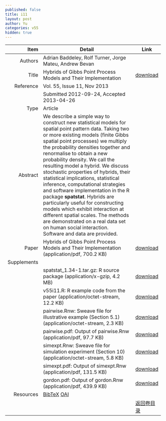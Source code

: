 ```yaml
---
published: false
title: i11
layout: post
author: Yu
categories: v55
hidden: true
---
```


| Item | Detail | Link |
|---:|---|---|
| Authors | Adrian Baddeley, Rolf Turner, Jorge Mateu, Andrew Bevan| |
| Title |Hybrids of Gibbs Point Process Models and Their Implementation | [download](http://www.jstatsoft.org/v55/i11/paper) |
| Reference |Vol. 55, Issue 11, Nov 2013 | |
| | Submitted 2012-09-24, Accepted 2013-04-26| | 
| Type | Article| |
| Abstract | We describe a simple way to construct new statistical models for spatial point pattern data. Taking two or more existing models (finite Gibbs spatial point processes) we multiply the probability densities together and renormalise to obtain a new probability density. We call the resulting model a hybrid. We discuss stochastic properties of hybrids, their statistical implications, statistical inference, computational strategies and software implementation in the R package <b>spatstat</b>. Hybrids are particularly useful for constructing models which exhibit interaction at different spatial scales. The methods are demonstrated on a real data set on human social interaction. Software and data are provided.| |
| Paper | Hybrids of Gibbs Point Process Models and Their Implementation  (application/pdf, 700.2 KB)| [download](http://www.jstatsoft.org/v55/i11/paper) |
| Supplements | | |
| |spatstat_1.34-1.tar.gz: R source package  (application/x-gzip, 4.2 MB)|  [download](http://www.jstatsoft.org/v55/i11/supp/1) |
| |v55i11.R:               R example code from the paper  (application/octet-stream, 12.2 KB)|  [download](http://www.jstatsoft.org/v55/i11/supp/2) |
| |pairwise.Rnw:           Sweave file for illustrative example (Section 5.1)  (application/octet-stream, 2.3 KB)|  [download](http://www.jstatsoft.org/v55/i11/supp/3) |
| |pairwise.pdf:           Output of pairwise.Rnw  (application/pdf, 97.7 KB)|  [download](http://www.jstatsoft.org/v55/i11/supp/4) |
| |simexpt.Rnw:            Sweave file for simulation experiment (Section 10)  (application/octet-stream, 5.8 KB)|  [download](http://www.jstatsoft.org/v55/i11/supp/5) |
| |simexpt.pdf:            Output of simexpt.Rnw  (application/pdf, 131.5 KB)|  [download](http://www.jstatsoft.org/v55/i11/supp/6) |
| |gordon.pdf:             Output of gordon.Rnw  (application/pdf, 439.9 KB)|  [download](http://www.jstatsoft.org/v55/i11/supp/8) |
| Resources | [BibTeX](http://www.jstatsoft.org/v55/i11/bibtex) [OAI](http://www.jstatsoft.org/oai?verb=GetRecord&identifier=oai.jstatsoft/v55/i11&prefix=oai_dc)| |
| |  | [返回卷目录]({{site.baseurl}}/volume/v55.html) |
